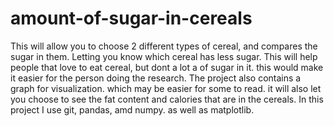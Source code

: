 # amount-of-sugar-in-cereals
This will allow you to choose 2 different types of cereal, and compares the sugar in them. Letting you know which cereal has less sugar. This will help people that love to eat cereal, but dont a lot a of sugar in it. this would make it easier for the person doing the research. The project also contains a graph for visualization. which may be easier for some to read. it will also let you choose to see the fat content and calories that are in the cereals. In this project I use git, pandas, amd numpy. as well as matplotlib.
